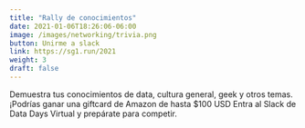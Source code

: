 ```yaml
---
title: "Rally de conocimientos"
date: 2021-01-06T18:26:06-06:00
image: /images/networking/trivia.png
button: Unirme a slack
link: https://sg1.run/2021
weight: 3
draft: false
---
```


Demuestra tus conocimientos de data, cultura general, geek y otros temas. ¡Podrías ganar una giftcard de Amazon de hasta $100 USD
Entra al Slack de Data Days Virtual y prepárate para competir.